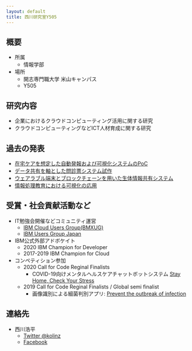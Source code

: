 ```yaml
---
layout: default
title: 西川研究室Y505
---
```


## 概要
- 所属
    - 情報学部
- 場所
    - 開志専門職大学 米山キャンパス
    - Y505
    
## 研究内容
- 企業におけるクラウドコンピューティング活用に関する研究
- クラウドコンピューティングなどICT人材育成に関する研究

## 過去の発表
- [在宅ケアを想定した自動発報および可視化システムのPoC](http://gcmwso.web.fc2.com/pdf/forum06/forum06_1500.pdf)
- [データ共有を軸とした問診票システム試作](http://gcmwso.web.fc2.com/pdf/gcm16/gcm16_1445.pdf)
- [ウェアラブル端末とブロックチェーンを用いた生体情報共有システム](http://gcmwso.web.fc2.com/pdf/gcm15/gcm15_1530.pdf)
- [情報処理教育における可視化の応用](https://www.jstage.jst.go.jp/article/jvs1990/26/Supplement1/26_Supplement1_233/_article/-char/ja/)

## 受賞・社会貢献活動など
- IT勉強会開催などコミュニティ運営
    - [IBM Cloud Users Group(BMXUG)](https://bmxug.connpass.com/)
    - [IBM Users Group Japan](https://iugc.connpass.com/)
- IBM公式外部アドボケイト
    - 2020 IBM Champion for Developer
    - 2017-2019 IBM Champion for Cloud
- コンペティション参加
    - 2020 Call for Code Reginal Finalists
         - COVID-19向けメンタルヘルスケアチャットボットシステム [Stay Home, Check Your Stress](https://github.com/kolinz/stayhome-checkyourstress/blob/master/README-ja.md)   
    - 2019 Call for Code Reginal Finalists / Global semi finalist
         - 画像識別による細菌判別アプリ: [Prevent the outbreak of infection](https://github.com/kolinz/Prevent-Outbreaks-of-Infection)
        
## 連絡先
- 西川浩平
    - [Twitter @kolinz](https://twitter.com/kolinz)
    - [Facebook](https://www.facebook.com/kohei.nishikawa)
